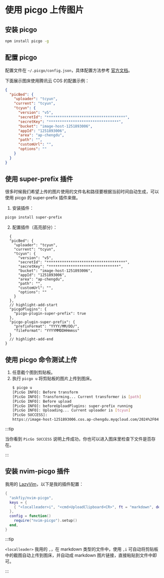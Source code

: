 # 使用 picgo 上传图片

## 安装 picgo

```bash
npm install picgo -g
```

## 配置 picgo

配置文件在 `~/.picgo/config.json`，具体配置方法参考 [官方文档](https://picgo.github.io/PicGo-Core-Doc/zh/guide/config.html)。

下面展示图床使用腾讯云 COS 的配置示例：

```json
{
  "picBed": {
    "uploader": "tcyun",
    "current": "tcyun",
    "tcyun": {
      "version": "v5",
      "secretId": "************************************",
      "secretKey": "********************************",
      "bucket": "image-host-1251893006",
      "appId": "1251893006",
      "area": "ap-chengdu",
      "path": "",
      "customUrl": "",
      "options": ""
    }
  }
}
```

## 使用 super-prefix 插件

很多时候我们希望上传的图片使用的文件名和路径要根据当前时间自动生成，可以使用 picgo 的 super-prefix 插件来做。

1. 安装插件：

```bash
picgo install super-prefix
```

2. 配置插件（高亮部分）：

```jsonc showLineNumbers
  {
  "picBed": {
    "uploader": "tcyun",
    "current": "tcyun",
    "tcyun": {
      "version": "v5",
      "secretId": "************************************",
      "secretKey": "********************************",
      "bucket": "image-host-1251893006",
      "appId": "1251893006",
      "area": "ap-chengdu",
      "path": "",
      "customUrl": "",
      "options": ""
    }
  },
  // highlight-add-start
  "picgoPlugins": {
    "picgo-plugin-super-prefix": true
  },
  "picgo-plugin-super-prefix": {
    "prefixFormat": "YYYY/MM/DD/",
    "fileFormat": "YYYYMMDDHHmmss"
  }
  // highlight-add-end
}
```

## 使用 picgo 命令测试上传

1. 任意截个图到剪贴板。
2. 执行 `picgo u` 将剪贴板的图片上传到图床。
    ```bash
    $ picgo u
    [PicGo INFO]: Before transform
    [PicGo INFO]: Transforming... Current transformer is [path]
    [PicGo INFO]: Before upload
    [PicGo INFO]: beforeUploadPlugins: super-prefix running
    [PicGo INFO]: Uploading... Current uploader is [tcyun]
    [PicGo SUCCESS]:
    https://image-host-1251893006.cos.ap-chengdu.myqcloud.com/2024%2F04%2F11%2F20240411155444.png
    ```

:::tip

当你看到 `PicGo SUCCESS` 说明上传成功，你也可以进入图床里检查下文件是否存在。

:::

## 安装 nvim-picgo 插件

我用的 [LazyVim](https://github.com/LazyVim/LazyVim)，以下是我的插件配置：

```lua
{
  "askfiy/nvim-picgo",
  keys = {
    { "<localleader>i", "<cmd>UploadClipboard<CR>", ft = "markdown", desc = "Insert Picture (Picgo)" },
  },
  config = function()
    require("nvim-picgo").setup()
  end,
}
```

:::tip

`<localleader>` 我用的 `,`，在 markdown 类型的文件中，使用 `,i` 可自动将剪贴板中的截图自动上传到图床，并自动成 markdown 图片链接，直接粘贴到文件中即可。

:::
